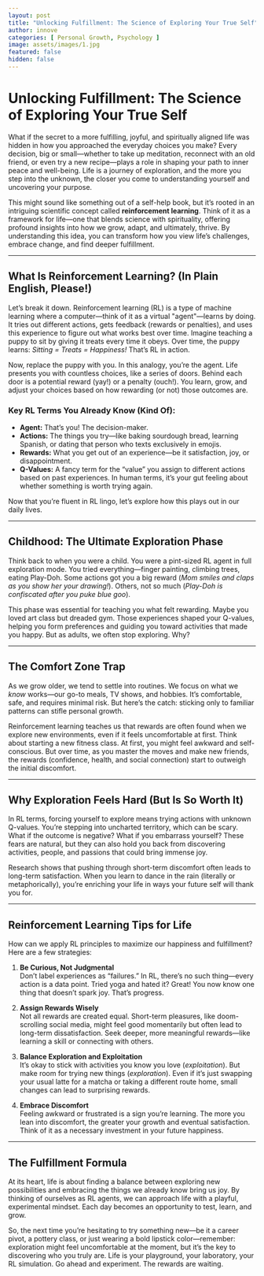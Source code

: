 ```yaml
---
layout: post
title: "Unlocking Fulfillment: The Science of Exploring Your True Self"
author: innove
categories: [ Personal Growth, Psychology ]
image: assets/images/1.jpg
featured: false
hidden: false
---
```


# **Unlocking Fulfillment: The Science of Exploring Your True Self**

What if the secret to a more fulfilling, joyful, and spiritually aligned life was hidden in how you approached the everyday choices you make? Every decision, big or small—whether to take up meditation, reconnect with an old friend, or even try a new recipe—plays a role in shaping your path to inner peace and well-being. Life is a journey of exploration, and the more you step into the unknown, the closer you come to understanding yourself and uncovering your purpose.

This might sound like something out of a self-help book, but it’s rooted in an intriguing scientific concept called **reinforcement learning**. Think of it as a framework for life—one that blends science with spirituality, offering profound insights into how we grow, adapt, and ultimately, thrive. By understanding this idea, you can transform how you view life’s challenges, embrace change, and find deeper fulfillment.

---

## **What Is Reinforcement Learning? (In Plain English, Please!)**

Let’s break it down. Reinforcement learning (RL) is a type of machine learning where a computer—think of it as a virtual "agent"—learns by doing. It tries out different actions, gets feedback (rewards or penalties), and uses this experience to figure out what works best over time. Imagine teaching a puppy to sit by giving it treats every time it obeys. Over time, the puppy learns: *Sitting = Treats = Happiness!* That’s RL in action.

Now, replace the puppy with you. In this analogy, you’re the agent. Life presents you with countless choices, like a series of doors. Behind each door is a potential reward (yay!) or a penalty (ouch!). You learn, grow, and adjust your choices based on how rewarding (or not) those outcomes are.

### **Key RL Terms You Already Know (Kind Of):**
- **Agent:** That’s you! The decision-maker.
- **Actions:** The things you try—like baking sourdough bread, learning Spanish, or dating that person who texts exclusively in emojis.
- **Rewards:** What you get out of an experience—be it satisfaction, joy, or disappointment.
- **Q-Values:** A fancy term for the “value” you assign to different actions based on past experiences. In human terms, it’s your gut feeling about whether something is worth trying again.

Now that you’re fluent in RL lingo, let’s explore how this plays out in our daily lives.

---

## **Childhood: The Ultimate Exploration Phase**

Think back to when you were a child. You were a pint-sized RL agent in full exploration mode. You tried everything—finger painting, climbing trees, eating Play-Doh. Some actions got you a big reward (*Mom smiles and claps as you show her your drawing!*). Others, not so much (*Play-Doh is confiscated after you puke blue goo*).

This phase was essential for teaching you what felt rewarding. Maybe you loved art class but dreaded gym. Those experiences shaped your Q-values, helping you form preferences and guiding you toward activities that made you happy. But as adults, we often stop exploring. Why?

---

## **The Comfort Zone Trap**

As we grow older, we tend to settle into routines. We focus on what we *know* works—our go-to meals, TV shows, and hobbies. It’s comfortable, safe, and requires minimal risk. But here’s the catch: sticking only to familiar patterns can stifle personal growth.

Reinforcement learning teaches us that rewards are often found when we explore new environments, even if it feels uncomfortable at first. Think about starting a new fitness class. At first, you might feel awkward and self-conscious. But over time, as you master the moves and make new friends, the rewards (confidence, health, and social connection) start to outweigh the initial discomfort.

---

## **Why Exploration Feels Hard (But Is So Worth It)**

In RL terms, forcing yourself to explore means trying actions with unknown Q-values. You’re stepping into uncharted territory, which can be scary. What if the outcome is negative? What if you embarrass yourself? These fears are natural, but they can also hold you back from discovering activities, people, and passions that could bring immense joy.

Research shows that pushing through short-term discomfort often leads to long-term satisfaction. When you learn to dance in the rain (literally or metaphorically), you’re enriching your life in ways your future self will thank you for.

---

## **Reinforcement Learning Tips for Life**

How can we apply RL principles to maximize our happiness and fulfillment? Here are a few strategies:

1. **Be Curious, Not Judgmental**  
   Don’t label experiences as “failures.” In RL, there’s no such thing—every action is a data point. Tried yoga and hated it? Great! You now know one thing that doesn’t spark joy. That’s progress.

2. **Assign Rewards Wisely**  
   Not all rewards are created equal. Short-term pleasures, like doom-scrolling social media, might feel good momentarily but often lead to long-term dissatisfaction. Seek deeper, more meaningful rewards—like learning a skill or connecting with others.

3. **Balance Exploration and Exploitation**  
   It’s okay to stick with activities you know you love (*exploitation*). But make room for trying new things (*exploration*). Even if it’s just swapping your usual latte for a matcha or taking a different route home, small changes can lead to surprising rewards.

4. **Embrace Discomfort**  
   Feeling awkward or frustrated is a sign you’re learning. The more you lean into discomfort, the greater your growth and eventual satisfaction. Think of it as a necessary investment in your future happiness.

---

## **The Fulfillment Formula**

At its heart, life is about finding a balance between exploring new possibilities and embracing the things we already know bring us joy. By thinking of ourselves as RL agents, we can approach life with a playful, experimental mindset. Each day becomes an opportunity to test, learn, and grow.

So, the next time you’re hesitating to try something new—be it a career pivot, a pottery class, or just wearing a bold lipstick color—remember: exploration might feel uncomfortable at the moment, but it’s the key to discovering who you truly are. Life is your playground, your laboratory, your RL simulation. Go ahead and experiment. The rewards are waiting.
